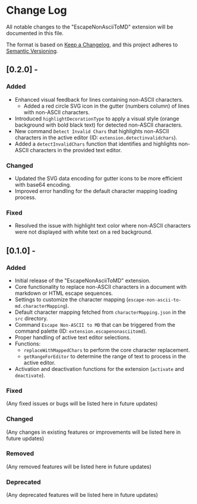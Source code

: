 # Change Log

All notable changes to the "EscapeNonAsciiToMD" extension will be documented in this file.

The format is based on [Keep a Changelog](https://keepachangelog.com/en/1.0.0/),
and this project adheres to [Semantic Versioning](https://semver.org/spec/v2.0.0.html).

## [0.2.0] - 

### Added
- Enhanced visual feedback for lines containing non-ASCII characters.
  - Added a red circle SVG icon in the gutter (numbers column) of lines with non-ASCII characters.
- Introduced `highlightDecorationType` to apply a visual style (orange background with bold black text) for detected non-ASCII characters.
- New command `Detect Invalid Chars` that highlights non-ASCII characters in the active editor (ID: `extension.detectinvalidchars`).
- Added a `detectInvalidChars` function that identifies and highlights non-ASCII characters in the provided text editor.

### Changed
- Updated the SVG data encoding for gutter icons to be more efficient with base64 encoding.
- Improved error handling for the default character mapping loading process.

### Fixed
- Resolved the issue with highlight text color where non-ASCII characters were not displayed with white text on a red background.

## [0.1.0] - 

### Added
- Initial release of the "EscapeNonAsciiToMD" extension.
- Core functionality to replace non-ASCII characters in a document with markdown or HTML escape sequences.
- Settings to customize the character mapping (`escape-non-ascii-to-md.characterMapping`).
- Default character mapping fetched from `characterMapping.json` in the `src` directory.
- Command `Escape Non-ASCII to MD` that can be triggered from the command palette (ID: `extension.escapenonasciitomd`).
- Proper handling of active text editor selections.
- Functions:
  - `replaceWithMappedChars` to perform the core character replacement.
  - `getRangeForEditor` to determine the range of text to process in the active editor.
- Activation and deactivation functions for the extension (`activate` and `deactivate`).

### Fixed

(Any fixed issues or bugs will be listed here in future updates)

### Changed

(Any changes in existing features or improvements will be listed here in future updates)

### Removed

(Any removed features will be listed here in future updates)

### Deprecated

(Any deprecated features will be listed here in future updates)
